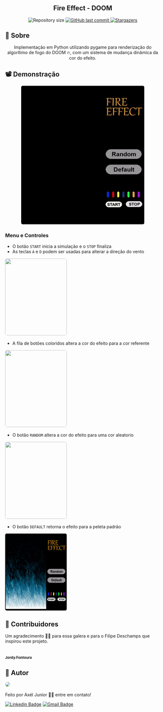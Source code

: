 # 

<h2 align="center">Fire Effect - DOOM</h2>

<p align="center">

  <img alt="Repository size" src="https://img.shields.io/github/repo-size/axeljunior/DOOM-FireEffect">
  
  <a href="https://github.com/axeljunior/DOOM-FireEffect/commits/master">
    <img alt="GitHub last commit" src="https://img.shields.io/github/last-commit/axeljunior/DOOM-FireEffect">
  </a>
 
   <a href="https://github.com/axeljunior/DOOM-FireEffect">
    <img alt="Stargazers" src="https://img.shields.io/github/stars/axeljunior/DOOM-FireEffect?style=social">
  </a>
 
</p>

<h2 id="Sobre">🔖 Sobre</h2>
<p align="center">Implementação em Python utilizando pygame para renderização do algorítimo de fogo do DOOM 🔥, com um sistema de mudança dinâmica da cor do efeito.</p>

<h2 id="Demonstrac-oes">📽 Demonstração</h2>

  <p align="center">
  <kbd>
  <img width="400" style="border-radius: 5px" height="450" src="https://github.com/axeljunior/DOOM-FireEffect/blob/main/github%20assets/Menu.jpg">
  </kbd>
  </p>

### Menu e Controles
 + O botão `START` inicia a simulação e o `STOP` finaliza 
 + As teclas `A` e `D` podem ser usadas para alterar a direção do vento
  <img width="200" style="border-radius: 5px" height="250" src="https://github.com/axeljunior/DOOM-FireEffect/blob/main/github%20assets/Start.gif">
  
 + A fila de botões coloridos altera a cor do efeito para a cor referente
  <img width="200" style="border-radius: 5px" height="250" src="https://github.com/axeljunior/DOOM-FireEffect/blob/main/github%20assets/Collor Qeue.gif">
  
 + O botão `RANDOM` altera a cor do efeito para uma cor aleatorio
  <img width="200" style="border-radius: 5px" height="250" src="https://github.com/axeljunior/DOOM-FireEffect/blob/main/github%20assets/Random.gif">
  
 + O botão `DEFAULT` retorna o efeito para a peleta padrão
  <img width="200" style="border-radius: 5px" height="250" src="https://github.com/axeljunior/DOOM-FireEffect/blob/main/github%20assets/Default.gif">

<h2 id="Contribuidores">🤝 Contribuidores</h2>
<p> Um agradecimento 👏🏽 para essa galera e para o Filipe Deschamps que inspirou este projeto.</p>

  <tr>
    <td align="center"><a href="https://github.com/jordyfontoura"><img src="https://avatars.githubusercontent.com/u/52868800?v=4" width="90px;" alt=""/><br /><sub><b>Jordy Fontoura</b></sub></a><br /></td>
  </tr>

<h2 id="autor">👾 Autor</h2>

<img style="border-radius: 50%;" src="https://avatars.githubusercontent.com/u/57641489?v=4" width="100px;"/>

<p>Feito por Axél Junior 👋🏽 entre em contato!</p>

[![Linkedin Badge](https://img.shields.io/badge/-Axel-júnior?style=flat-square&logo=Linkedin&logoColor=white&link=https://www.linkedin.com/in/axel-júnior/)](https://www.linkedin.com/in/axel-júnior/) 
[![Gmail Badge](https://img.shields.io/badge/-alexandre_junior@id.uff.br-c14438?style=flat-square&logo=Gmail&logoColor=white&link=mailto:alexandre_junior@id.uff.br)](mailto:alexandre_junior@id.uff.br)
